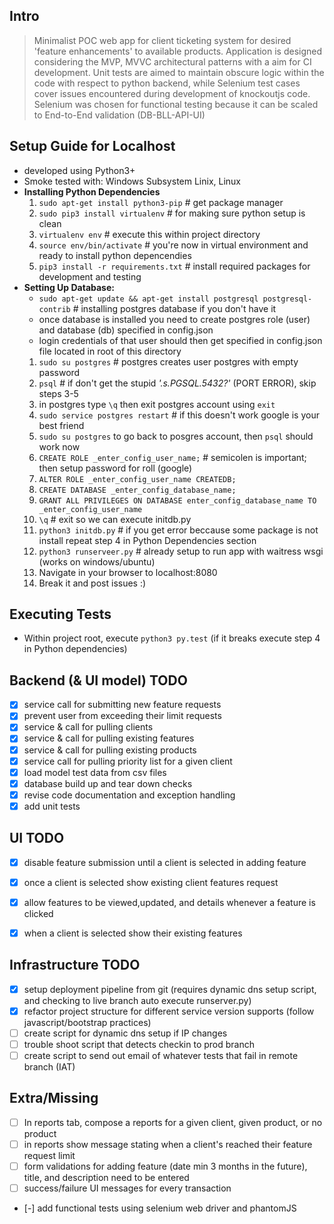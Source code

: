 Intro
-----
> Minimalist POC web app for client ticketing system for desired 'feature enhancements' to available products. 
> Application is designed considering the MVP, MVVC architectural patterns with a aim for CI development.
> Unit tests are aimed to maintain obscure logic within the code with respect to python backend, while 
> Selenium test cases cover issues encountered during development of knockoutjs code. 
> Selenium was chosen for functional testing because it can be scaled to End-to-End validation (DB-BLL-API-UI)


Setup Guide for Localhost
-----------
- developed using Python3+
- Smoke tested with: Windows Subsystem Linix, Linux
- __Installing Python Dependencies__
  1. `sudo apt-get install python3-pip` # get package manager
  2. `sudo pip3 install virtualenv` # for making sure python setup is clean
  3. `virtualenv env` # execute this within project directory
  4. `source env/bin/activate` # you're now in virtual environment and ready to install python depencendies
  5. `pip3 install -r requirements.txt` # install required packages for development and testing
- __Setting Up Database:__
  - `sudo apt-get update && apt-get install postgresql postgresql-contrib` # installing postgres database if you don't have it
  - once database is installed you need to create postgres role (user) and database (db) specified in config.json
  - login credentials of that user should then get specified in config.json file located in root of this directory
  1. `sudo su postgres` # postgres creates user postgres with empty password
  2. `psql` # if don't get the stupid _'.s.PGSQL.5432?'_ (PORT ERROR), skip steps 3-5 
  3. in postgres type `\q` then exit postgres account using `exit`
  4. `sudo service postgres restart` # if this doesn't work google is your best friend
  5. `sudo su postgres` to go back to posgres account, then `psql` should work now
  6. `CREATE ROLE _enter_config_user_name;` # semicolen is important; then setup password for roll (google)
  7. `ALTER ROLE _enter_config_user_name CREATEDB;`
  8. `CREATE DATABASE _enter_config_database_name;`
  9. `GRANT ALL PRIVILEGES ON DATABASE enter_config_database_name TO _enter_config_user_name`
  10. `\q` # exit so we can execute initdb.py
  11. `python3 initdb.py` # if you get error beccause some package is not install repeat step 4 in Python Dependencies section
  12. `python3 runserveer.py` # already setup to run app with waitress wsgi (works on windows/ubuntu)
  13. Navigate in your browser to localhost:8080
  14. Break it and post issues :)
  

Executing Tests
---------------
- Within project root, execute `python3 py.test` (if it breaks execute step 4 in Python dependencies)

Backend (& UI model) TODO
----
- [x] service call for submitting new feature requests
- [x] prevent user from exceeding their limit requests
- [x] service & call for pulling clients
- [x] service & call for pulling existing features
- [x] service & call for pulling existing products
- [x] service call for pulling priority list for a given client
- [x] load model test data from csv files
- [x] database build up and tear down checks
- [x] revise code documentation and exception handling
- [x] add unit tests

UI TODO
-------
- [x] disable feature submission until a client is selected in adding feature
- [x] once a client is selected show existing client features request
- [x] allow features to be viewed,updated, and details whenever a feature is clicked
- [x] when a client is selected show their existing features


Infrastructure TODO
-------------------
- [x] setup deployment pipeline from git (requires dynamic dns setup script, and checking to live branch auto execute runserver.py)
- [x] refactor project structure for different service version supports (follow javascript/bootstrap practices)
- [ ] create script for dynamic dns setup if IP changes
- [ ] trouble shoot script that detects checkin to prod branch
- [ ] create script to send out email of whatever tests that fail in remote branch (IAT)

Extra/Missing
-------------
- [ ] In reports tab, compose a reports for a given client, given product, or no product
- [ ] in reports show message stating when a client's reached their feature request limit
- [ ] form validations for adding feature (date min 3 months in the future), title, and description need to be entered
- [ ] success/failure UI messages for every transaction
- [-] add functional tests using selenium web driver and phantomJS
